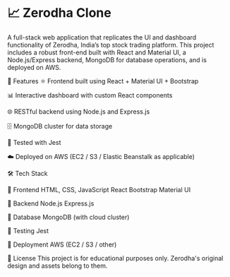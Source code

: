 
# 📈 Zerodha Clone

A full-stack web application that replicates the UI and dashboard functionality of Zerodha, India’s top stock trading platform. 
This project includes a robust front-end built with React and Material UI, a Node.js/Express backend, MongoDB for database operations, and is deployed on AWS.


🚀 Features
⚛️ Frontend built using React + Material UI + Bootstrap

📊 Interactive dashboard with custom React components

🌐 RESTful backend using Node.js and Express.js

🗄️ MongoDB cluster for data storage

🧪 Tested with Jest

☁️ Deployed on AWS (EC2 / S3 / Elastic Beanstalk as applicable)

🛠 Tech Stack

🔹 Frontend
HTML, CSS, JavaScript
React
Bootstrap
Material UI

🔹 Backend
Node.js
Express.js

🔹 Database
MongoDB (with cloud cluster)

🔹 Testing
Jest

🔹 Deployment
AWS (EC2 / S3 / other)

📜 License
This project is for educational purposes only. Zerodha's original design and assets belong to them.
